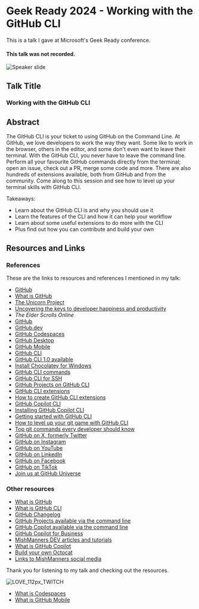 # Geek Ready 2024 - Working with the GitHub CLI

This is a talk I gave at Microsoft's Geek Ready conference.

#### This talk was not recorded.

![Speaker slide](https://github.com/user-attachments/assets/c188ee08-9fb0-40a4-92f4-9b41b2b6141b)

## Talk Title

### Working with the GitHub CLI

## Abstract

The GitHub CLI is your ticket to using GitHub on the Command Line. At GitHub, we love developers to work the way they want. Some like to work in the browser, others in the editor, and some don't even want to leave their terminal. With the GitHub CLI, you never have to leave the command line. Perform all your favourite GitHub commands directly from the terminal; open an issue, check out a PR, merge some code and more. There are also hundreds of extensions available, both from GitHub and from the community. Come along to this session and see how to level up your terminal skills with GitHub CLI.

Takeaways:
- Learn about the GitHub CLI is and why you should use it
- Learn the features of the CLI and how it can help your workflow
- Learn about some useful extensions to do more with the CLI
- Plus find out how you can contribute and build your own 

## Resources and Links

### References

These are the links to resources and references I mentioned in my talk:

- [GitHub](https://github.com)
- [What is GitHub](https://youtu.be/pBy1zgt0XPc)
- [The Unicorn Project](https://www.infoq.com/articles/unicorn-project/ )
- [Uncovering the keys to developer happiness and productivity](https://www.forbes.com/councils/forbestechcouncil/2023/09/13/uncovering-the-keys-to-developer-happiness-and-productivity/)
- _The Elder Scrolls Online_
- [GitHub](https://github.com)
- [GitHub.dev](https://github.dev)
- [GitHub Codespaces](https://github.com/codespaces)
- [GitHub Desktop](https://desktop.github.com/)
- [GitHub Mobile](https://github.com/mobile)
- [GitHub CLI](https://cli.github.com/)
- [GitHub CLI 1.0 available](https://github.blog/news-insights/product-news/github-cli-1-0-is-now-available/)
- [Install Chocolatey for Windows](https://chocolatey.org/install)
- [GitHub CLI commands](https://cli.github.com/manual)
- [GitHub CLI for SSH](https://dev.to/github/how-to-never-type-passwords-when-using-git-18bb)
- [GitHub Projects on GitHub CLI](https://cli.github.com/manual/gh_project)
- [GitHub CLI extensions](https://github.com/topics/gh-extension)
- [How to create GitHub CLI extensions](https://docs.github.com/en/github-cli/github-cli/creating-github-cli-extensions)
- [GitHub Copilot CLI](https://githubnext.com/projects/copilot-cli/)
- [Installing GitHub Copilot CLI](https://www.npmjs.com/package/@githubnext/github-copilot-cli)
- [Getting started with GitHub CLI](https://dev.to/github/stop-struggling-with-terminal-commands-github-copilot-in-the-cli-is-here-to-help-4pnb)
- [How to level up your git game with GitHub CLI](https://github.blog/developer-skills/github/how-to-level-up-your-git-game-with-github-cli/)
- [Top git commands every developer should know](https://github.blog/developer-skills/github/top-12-git-commands-every-developer-must-know/)
- [GitHub on X, formerly Twitter](https://www.x.com/github)
- [GitHub on Instagram](https://www.instagram.com/github)
- [GitHub on YouTube](https://www.youtube.com/@GitHub)
- [GitHub on LinkedIn](https://www.linkedin.com/company/github/)
- [GitHub on Facebook](https://www.facebook.com/GitHub/)
- [GitHub on TikTok](https://www.tiktok.com/@github)
- [Join us at GitHub Universe](https://githubuniverse.com)

### Other resources

- [What is GitHub](https://youtu.be/pBy1zgt0XPc)
- [What is GitHub CLI](https://www.youtube.com/watch?v=uy_PEGgUF4U&ab_channel=GitHub)
- [GitHub Changelog](https://github.blog/changelog/)
- [GitHub Projects available via the command line](https://github.blog/developer-skills/github/github-cli-project-command-is-now-generally-available/)
- [GitHub Copilot available via the command line](https://www.youtube.com/watch?v=fHwtrOcLAnI&ab_channel=GitHub)
- [GitHub Copilot for Business](https://resources.github.com/copilot-for-business/)
- [MishManners DEV articles and tutorials](https://dev.to/mishmanners)
- [What is GitHub Copilot](https://youtu.be/Z7hp241--vc)
- [Build your own Octocat](https://myoctocat.com/?ref=producthunt)
- [Links to MishManners social media](https://mishmanners.info)

Thank you for listening to my talk and checking out the resources.

![LOVE_112px_TWITCH](https://github.com/user-attachments/assets/b5b55810-0f76-4887-a3e5-c9455b18ec7b)


- [What is Codespaces](https://youtu.be/sYJ3CHtT6WM)
- [What is GitHub Mobile](https://youtu.be/ObPdcm6jWoQ)
